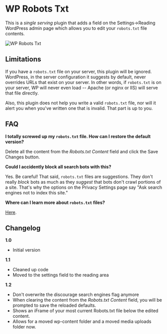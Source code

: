 WP Robots Txt
=============

This is a *single serving* plugin that adds a field on the Settings->Reading WordPress admin page which allows you to edit your `robots.txt` file contents.

![WP Robots Txt](../../raw/master/screenshot-1.png)

Limitations
-----------

If you have a `robots.txt` file on your server, this plugin will be ignored.  WordPress, in the server configuration it suggests by default, never overrides URLs that exist on your server.  In other words, if `robots.txt` is on your server, WP will never even load -- Apache (or nginx or IIS) will serve that file directly.

Also, this plugin does not help you write a valid `robots.txt` file, nor will it alert you when you've written one that is invalid. That part is up to you.

FAQ
---

**I totally screwed up my `robots.txt` file. How can I restore the default version?**

Delete all the content from the *Robots.txt Content* field and click the Save Changes button.

**Could I accidently block all search bots with this?**

Yes.  Be careful! That said, `robots.txt` files are suggestions. They don't really *block* bots as much as they *suggest* that bots don't crawl portions of a site.  That's why the options on the Privacy Settings page say "Ask search engines not to index this site."

**Where can I learn more about `robots.txt` files?**

[Here](https://developers.google.com/webmasters/control-crawl-index/docs/robots_txt).

Changelog
---------

**1.0**

- Initial version

**1.1**

- Cleaned up code
- Moved to the settings field to the reading area

**1.2**
- Don't overwrite the discourage search engines flag anymore
- When clearing the content from the *Robots.txt Content* field, you will be prompted to save the reloaded defaults.
- Shows an iFrame of your most current Robots.txt file below the edited content.
- Allows for a moved wp-content folder and a moved media uploads folder now.
